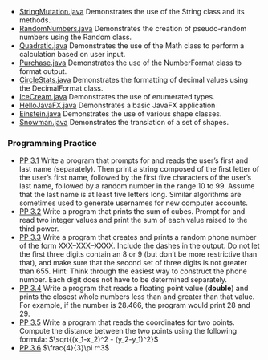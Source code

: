 - [StringMutation.java](https://github.com/KellzCodes/Interview_Prep/blob/main/src/main/java/basics/chapter003/StringMutation.java) Demonstrates the use of the String class and its methods.
- [RandomNumbers.java](https://github.com/KellzCodes/Interview_Prep/blob/main/src/main/java/basics/chapter003/RandomNumbers.java) Demonstrates the creation of pseudo-random numbers using the Random class.
- [Quadratic.java](https://github.com/KellzCodes/Interview_Prep/blob/main/src/main/java/basics/chapter003/Quadratic.java) Demonstrates the use of the Math class to perform a calculation based on user input.
- [Purchase.java](https://github.com/KellzCodes/Interview_Prep/blob/main/src/main/java/basics/chapter003/Purchase.java) Demonstrates the use of the NumberFormat class to format output.
- [CircleStats.java](https://github.com/KellzCodes/Interview_Prep/blob/main/src/main/java/basics/chapter003/CircleStats.java) Demonstrates the formatting of decimal values using the DecimalFormat class.
- [IceCream.java](https://github.com/KellzCodes/Interview_Prep/blob/main/src/main/java/basics/chapter003/IceCream.java) Demonstrates the use of enumerated types.
- [HelloJavaFX.java](https://github.com/KellzCodes/Interview_Prep/blob/main/src/main/java/basics/chapter003/HelloJavaFX.java) Demonstrates a basic JavaFX application
- [Einstein.java](https://github.com/KellzCodes/Interview_Prep/blob/main/src/main/java/basics/chapter003/Einstein.java) Demonstrates the use of various shape classes.
- [Snowman.java](https://github.com/KellzCodes/Interview_Prep/blob/main/src/main/java/basics/chapter003/Snowman.java) Demonstrates the translation of a set of shapes.

### Programming Practice
- [PP 3.1](https://github.com/KellzCodes/Interview_Prep/blob/main/src/main/java/basics/chapter003/Pp31.java) Write a program that prompts for and reads the user’s first and last name (separately). Then print a string composed of the first letter of the user’s first name, followed by the first five characters of the user’s last name, followed by a random number in the range 10 to 99. Assume that the last name is at least five letters long. Similar algorithms are sometimes used to generate usernames for new computer accounts.
- [PP 3.2](https://github.com/KellzCodes/Interview_Prep/blob/main/src/main/java/basics/chapter003/Pp32.java) Write a program that prints the sum of cubes. Prompt for and read two integer values and print the sum of each value raised to the third power.
- [PP 3.3](https://github.com/KellzCodes/Interview_Prep/blob/main/src/main/java/basics/chapter003/Pp33.java) Write a program that creates and prints a random phone number of the form XXX–XXX–XXXX. Include the dashes in the output. Do not let the first three digits contain an 8 or 9 (but don’t be more restrictive than that), and make sure that the second set of three digits is not greater than 655. Hint: Think through the easiest way to construct the phone number. Each digit does not have to be determined separately.
- [PP 3.4](https://github.com/KellzCodes/Interview_Prep/blob/main/src/main/java/basics/chapter003/Pp34.java) Write a program that reads a floating point value (**double**) and prints the closest whole numbers less than and greater than that value. For example, if the number is 28.466, the program would print 28 and 29.
- [PP 3.5](https://github.com/KellzCodes/Interview_Prep/blob/main/src/main/java/basics/chapter003/Pp35.java) Write a program that reads the  coordinates for two points. Compute the distance between the two points using the following formula: $`\sqrt{(x_1-x_2)^2 - (y_2-y_1)^2}`$
- [PP 3.6]() $`\frac{4}{3}\pi r^3`$

